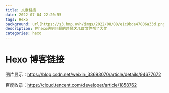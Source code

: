 ```yaml
---
title: 文章链接
date: 2022-07-04 22:20:55
tags: Hexo
background: url(https://s3.bmp.ovh/imgs/2022/08/08/e1c9bda47806a33d.png)
description: 在hexo遇到问题的时候这几篇文件帮了大忙
categories: hexo
---
```


# Hexo 博客链接

图片显示：https://blog.csdn.net/weixin_33693070/article/details/94677672

百度收录：https://cloud.tencent.com/developer/article/1858762

